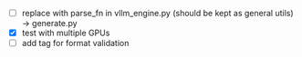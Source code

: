 - [ ] replace with parse_fn in vllm_engine.py (should be kept as general utils) -> generate.py
- [x] test with multiple GPUs
- [ ] add <answer> tag for format validation